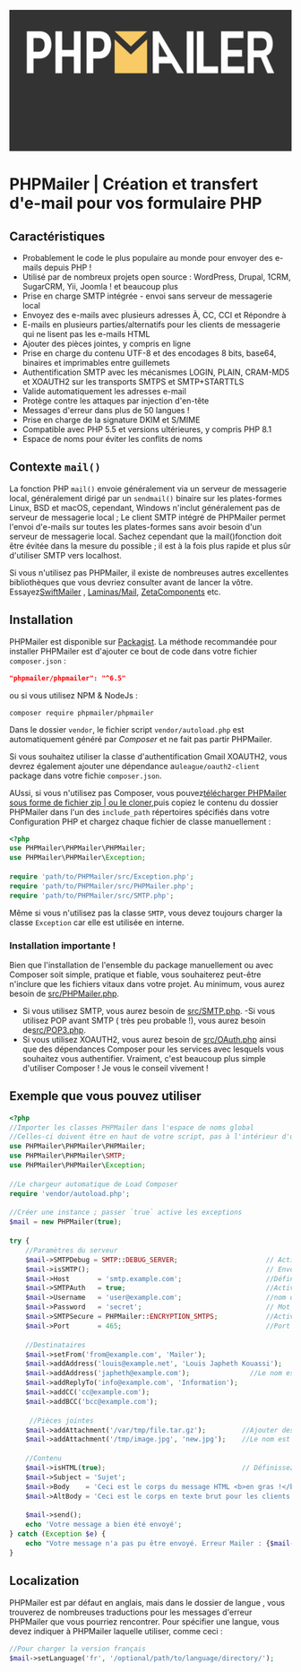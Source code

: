 ![PHPMailer](https://github.com/LouisDSC/PHPMailer/blob/master/img_PHP_Mailer.png)

# PHPMailer | Création et transfert d'e-mail pour vos formulaire PHP
## Caractéristiques
- Probablement le code le plus populaire au monde pour envoyer des e-mails depuis PHP !
- Utilisé par de nombreux projets open source : WordPress, Drupal, 1CRM, SugarCRM, Yii, Joomla ! et beaucoup plus
- Prise en charge SMTP intégrée - envoi sans serveur de messagerie local
- Envoyez des e-mails avec plusieurs adresses À, CC, CCI et Répondre à
- E-mails en plusieurs parties/alternatifs pour les clients de messagerie qui ne lisent pas les e-mails HTML
- Ajouter des pièces jointes, y compris en ligne
- Prise en charge du contenu UTF-8 et des encodages 8 bits, base64, binaires et imprimables entre guillemets
- Authentification SMTP avec les mécanismes LOGIN, PLAIN, CRAM-MD5 et XOAUTH2 sur les transports SMTPS et SMTP+STARTTLS
- Valide automatiquement les adresses e-mail
- Protège contre les attaques par injection d'en-tête
- Messages d'erreur dans plus de 50 langues !
- Prise en charge de la signature DKIM et S/MIME
- Compatible avec PHP 5.5 et versions ultérieures, y compris PHP 8.1
- Espace de noms pour éviter les conflits de noms

## Contexte `mail()`
La fonction PHP `mail()` envoie généralement via un serveur de messagerie local, généralement dirigé par un `sendmail()` binaire sur les plates-formes Linux, BSD et macOS, cependant, Windows n'inclut généralement pas de serveur de messagerie local ; Le client SMTP intégré de PHPMailer permet l'envoi d'e-mails sur toutes les plates-formes sans avoir besoin d'un serveur de messagerie local. Sachez cependant que la mail()fonction doit être évitée dans la mesure du possible ; il est à la fois plus rapide et plus sûr d'utiliser SMTP vers localhost.

Si vous n'utilisez pas PHPMailer, il existe de nombreuses autres excellentes bibliothèques que vous devriez consulter avant de lancer la vôtre. Essayez[SwiftMailer](https://swiftmailer.symfony.com/)
, [Laminas/Mail](https://docs.laminas.dev/laminas-mail/), [ZetaComponents](https://github.com/zetacomponents/Mail) etc.

## Installation
PHPMailer est disponible sur [Packagist](https://packagist.org/packages/phpmailer/phpmailer). 
La méthode recommandée pour installer PHPMailer est d'ajouter ce bout de code dans votre fichier `composer.json` :

```json
"phpmailer/phpmailer": "^6.5"
```

ou si vous utilisez NPM & NodeJs :

```npm
composer require phpmailer/phpmailer
```

Dans le dossier `vendor`, le fichier script `vendor/autoload.php` est automatiquement généré par <i>Composer</i> et ne fait pas partir PHPMailer.

Si vous souhaitez utiliser la classe d'authentification Gmail XOAUTH2, vous devrez également ajouter une dépendance au`league/oauth2-client` package dans votre fichie `composer.json`.

AUssi, si vous n'utilisez pas Composer, vous pouvez[télécharger PHPMailer sous forme de fichier zip | ou le cloner](https://github.com/LouisDSC/PHPMailer),puis copiez le contenu du dossier PHPMailer dans l'un des `include_path` répertoires spécifiés dans votre Configuration PHP et chargez chaque fichier de classe manuellement :

```php
<?php
use PHPMailer\PHPMailer\PHPMailer;
use PHPMailer\PHPMailer\Exception;

require 'path/to/PHPMailer/src/Exception.php';
require 'path/to/PHPMailer/src/PHPMailer.php';
require 'path/to/PHPMailer/src/SMTP.php';
```

Même si vous n'utilisez pas la classe `SMTP`, vous devez toujours charger la classe `Exception` car elle est utilisée en interne.
### Installation importante !
Bien que l'installation de l'ensemble du package manuellement ou avec Composer soit simple, pratique et fiable, vous souhaiterez peut-être n'inclure que les fichiers vitaux dans votre projet. Au minimum, vous aurez besoin de [src/PHPMailer.php](https://github.com/LouisDSC/PHPMailer/blob/master/src/PHPMailer.php). 
- Si vous utilisez SMTP, vous aurez besoin de [src/SMTP.php](https://github.com/LouisDSC/PHPMailer/blob/master/src/SMTP.php).
 -Si vous utilisez POP avant SMTP ( très peu probable !), vous aurez besoin de[src/POP3.php](https://github.com/LouisDSC/PHPMailer/blob/master/src/POP3.php).
 - Si vous utilisez XOAUTH2, vous aurez besoin de [src/OAuth.php](https://github.com/LouisDSC/PHPMailer/blob/master/src/OAuth.php) ainsi que des dépendances Composer pour les services avec lesquels vous souhaitez vous authentifier. Vraiment, c'est beaucoup plus simple d'utiliser Composer ! Je vous le conseil vivement !

## Exemple que vous pouvez utiliser

```php
<?php
//Importer les classes PHPMailer dans l'espace de noms global 
//Celles-ci doivent être en haut de votre script, pas à l'intérieur d'une fonction 
use PHPMailer\PHPMailer\PHPMailer;
use PHPMailer\PHPMailer\SMTP;
use PHPMailer\PHPMailer\Exception;

//Le chargeur automatique de Load Composer 
require 'vendor/autoload.php';

//Créer une instance ; passer `true` active les exceptions 
$mail = new PHPMailer(true);

try {
    //Paramètres du serveur
    $mail->SMTPDebug = SMTP::DEBUG_SERVER;                      // Activer la sortie de débogage détaillée
    $mail->isSMTP();                                            // Envoi via SMTP
    $mail->Host       = 'smtp.example.com';                     //Définir le serveur SMTP pour envoyer via
    $mail->SMTPAuth   = true;                                   //Activer l'authentification SMTP 
    $mail->Username   = 'user@example.com';                     //nom d'utilisateur SMTP 
    $mail->Password   = 'secret';                               // Mot de passe SMTP
    $mail->SMTPSecure = PHPMailer::ENCRYPTION_SMTPS;            //Activer le chiffrement TLS implicite 
    $mail->Port       = 465;                                    //Port TCP auquel se connecter ; utilisez 587 si vous avez défini `SMTPSecure = PHPMailer::ENCRYPTION_STARTTLS`

    //Destinataires
    $mail->setFrom('from@example.com', 'Mailer');
    $mail->addAddress('louis@example.net', 'Louis Japheth Kouassi');     //Ajouter un destinataire
    $mail->addAddress('japheth@example.com');               //Le nom est facultatif
    $mail->addReplyTo('info@example.com', 'Information');
    $mail->addCC('cc@example.com');
    $mail->addBCC('bcc@example.com');

     //Pièces jointes 
    $mail->addAttachment('/var/tmp/file.tar.gz');         //Ajouter des pièces jointes
    $mail->addAttachment('/tmp/image.jpg', 'new.jpg');    //Le nom est facultatif

    //Contenu
    $mail->isHTML(true);                                  // Définissez le format de l'e-mail sur HTML
    $mail->Subject = 'Sujet';
    $mail->Body    = 'Ceci est le corps du message HTML <b>en gras !</b>';
    $mail->AltBody = 'Ceci est le corps en texte brut pour les clients de messagerie non-HTML';

    $mail->send();
    echo 'Votre message a bien été envoyé';
} catch (Exception $e) {
    echo "Votre message n'a pas pu être envoyé. Erreur Mailer : {$mail->ErrorInfo}";
}
```

## Localization
PHPMailer est par défaut en anglais, mais dans le dossier de langue , vous trouverez de nombreuses traductions pour les messages d'erreur PHPMailer que vous pourriez rencontrer. Pour spécifier une langue, vous devez indiquer à PHPMailer laquelle utiliser, comme ceci :

```php
//Pour charger la version français
$mail->setLanguage('fr', '/optional/path/to/language/directory/');
```

